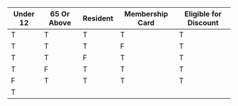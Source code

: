 | Under 12 | 65 Or Above | Resident | Membership Card | Eligible for Discount |
| -------- | ----------- | -------- | --------------- | --------------------- |
| T        | T           | T        | T               | T                     |
| T        | T           | T        | F               | T                     |
| T        | T           | F        | T               | T                     |
| T        | F           | T        | T               | T                     |
| F        | T           | T        | T               | T                     |
| T        |
